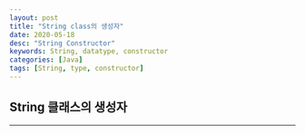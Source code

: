```yaml
---
layout: post
title: "String class의 생성자"
date: 2020-05-18
desc: "String Constructor"
keywords: String, datatype, constructor
categories: [Java]
tags: [String, type, constructor]
---
```


## String 클래스의 생성자

___

